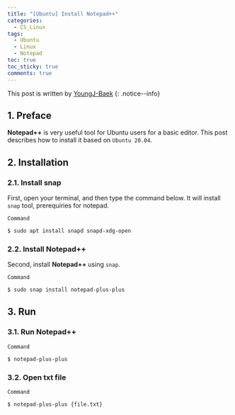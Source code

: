 ```yaml
---
title: "[Ubuntu] Install Notepad++"
categories:
  - CS_Linux
tags:
  - Ubuntu
  - Linux
  - Notepad
toc: true
toc_sticky: true
comments: true
---
```


This post is written by [YoungJ-Baek](https://github.com/YoungJ-Baek)
{: .notice--info}

## 1. Preface

**Notepad++** is very useful tool for Ubuntu users for a basic editor. This post describes how to install it based on `Ubuntu 20.04`.

## 2. Installation

### 2.1. Install snap

First, open your terminal, and then type the command below. It will install `snap` tool, prerequiries for notepad.

<div class="notice--primary" markdown="1">

`Command`

```bash
$ sudo apt install snapd snapd-xdg-open
```

</div>

### 2.2. Install Notepad++

Second, install **Notepad++** using `snap`.

<div class="notice--primary" markdown="1">

`Command`

```bash
$ sudo snap install notepad-plus-plus
```

</div>

## 3. Run

### 3.1. Run Notepad++

<div class="notice--primary" markdown="1">

`Command`

```bash
$ notepad-plus-plus
```

</div>

### 3.2. Open txt file

<div class="notice--primary" markdown="1">

`Command`

```bash
$ notepad-plus-plus {file.txt}
```

</div>

